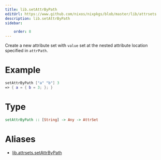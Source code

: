 ```yaml
---
title: lib.setAttrByPath
editUrl: https://www.github.com/nixos/nixpkgs/blob/master/lib/attrsets.nix#L100C5
description: lib.setAttrByPath
sidebar:

    order: 8
---
```


Create a new attribute set with `value` set at the nested attribute location specified in `attrPath`.

# Example

```nix
setAttrByPath ["a" "b"] 3
=> { a = { b = 3; }; }
```

# Type

```haskell
setAttrByPath :: [String] -> Any -> AttrSet
```


# Aliases

- [lib.attrsets.setAttrByPath](/reference/libattrsets.setAttrByPath)


